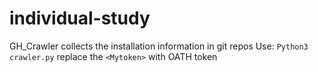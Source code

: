 # individual-study

GH_Crawler collects the installation information in git repos
Use: `Python3 crawler.py`
replace the `<Mytoken>` with OATH token
